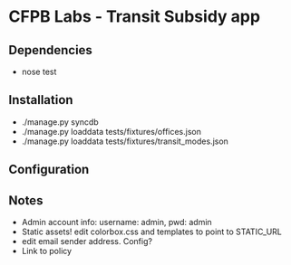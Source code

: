 # CFPB Labs - Transit Subsidy app

## Dependencies
 - nose test

## Installation
 - ./manage.py syncdb
 - ./manage.py loaddata tests/fixtures/offices.json
 - ./manage.py loaddata tests/fixtures/transit_modes.json

## Configuration

## Notes
 - Admin account info: username: admin, pwd: admin
 - Static assets!  edit colorbox.css and templates to point to STATIC_URL
 - edit email sender address.  Config?
 - Link to policy



